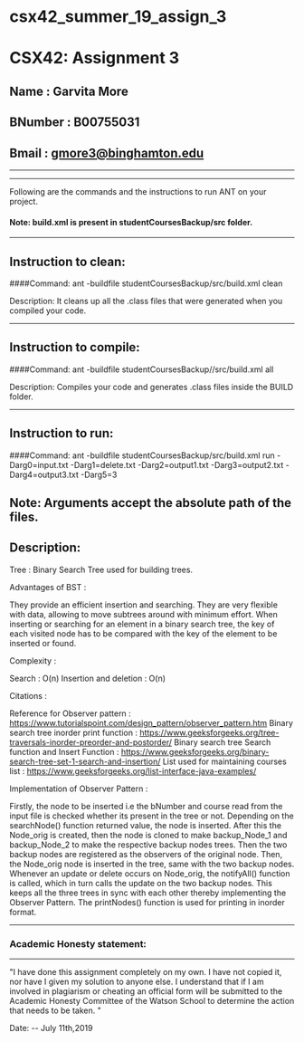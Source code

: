 # csx42_summer_19_assign_3
# CSX42: Assignment 3
## Name    : Garvita More
## BNumber : B00755031
## Bmail   : gmore3@binghamton.edu
-----------------------------------------------------------------------
-----------------------------------------------------------------------

Following are the commands and the instructions to run ANT on your project.
#### Note: build.xml is present in studentCoursesBackup/src folder.

-----------------------------------------------------------------------
## Instruction to clean:

####Command: ant -buildfile studentCoursesBackup/src/build.xml clean

Description: It cleans up all the .class files that were generated when you
compiled your code.

-----------------------------------------------------------------------
## Instruction to compile:

####Command: ant -buildfile studentCoursesBackup//src/build.xml all

Description: Compiles your code and generates .class files inside the BUILD folder.

-----------------------------------------------------------------------
## Instruction to run:

####Command: ant -buildfile studentCoursesBackup/src/build.xml run -Darg0=input.txt -Darg1=delete.txt -Darg2=output1.txt -Darg3=output2.txt -Darg4=output3.txt -Darg5=3

Note: Arguments accept the absolute path of the files.
-----------------------------------------------------------------------
## Description:

Tree : Binary Search Tree used for building trees.

Advantages of BST :

They provide an efficient insertion and searching.
They are very flexible with data, allowing to move subtrees around with minimum effort.
When inserting or searching for an element in a binary search tree, the key of each visited node has to be compared with the key of the element to be inserted or found.

Complexity :

Search : O(n)
Insertion and deletion : O(n)

Citations :

Reference for Observer pattern : https://www.tutorialspoint.com/design_pattern/observer_pattern.htm
Binary search tree inorder print function : https://www.geeksforgeeks.org/tree-traversals-inorder-preorder-and-postorder/
Binary search tree Search function and Insert Function : https://www.geeksforgeeks.org/binary-search-tree-set-1-search-and-insertion/
List used for maintaining courses list : https://www.geeksforgeeks.org/list-interface-java-examples/

Implementation of Observer Pattern :

Firstly, the node to be inserted i.e the bNumber and course read from the input file is checked whether its present in the tree or not.
Depending on the searchNode() function returned value, the node is inserted.
After this the Node_orig is created, then the node is cloned to make backup_Node_1 and backup_Node_2 to make the respective backup nodes trees.
Then the two backup nodes are registered as the observers of the original node.
Then, the Node_orig node is inserted in the tree, same with the two backup nodes.
Whenever an update or delete occurs on Node_orig, the notifyAll() function is called, which in turn calls the update on the two backup nodes.
This keeps all the three trees in sync with each other thereby implementing the Observer Pattern.
The printNodes() function is used for printing in inorder format.

-----------------------------------------------------------------------
### Academic Honesty statement:
-----------------------------------------------------------------------

"I have done this assignment completely on my own. I have not copied
it, nor have I given my solution to anyone else. I understand that if
I am involved in plagiarism or cheating an official form will be
submitted to the Academic Honesty Committee of the Watson School to
determine the action that needs to be taken. "

Date: -- July 11th,2019
